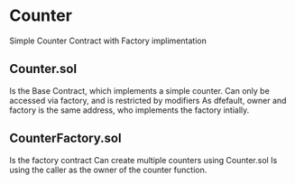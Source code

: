 # Counter
Simple Counter Contract with Factory implimentation

## Counter.sol
Is the Base Contract, which implements a simple counter.
Can only be accessed via factory, and is restricted by modifiers
As dfefault, owner and factory is the same address, who implements the factory intially.

## CounterFactory.sol
Is the factory contract
Can create multiple counters using Counter.sol
Is using the caller as the owner of the counter function.
